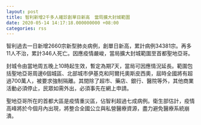 ```yaml
---
layout: post
title: 智利新增2千多人確診創單日新高　當局擴大封城範圍
date: 2020-05-14 14:17:18.000000000 +08:00
categories: rss
---
```


智利過去一日新增2660宗新型肺炎病例，創單日新高，累計病例34381宗。再多11人不治，累計346人死亡。因應疫情嚴峻，當局擴大封城範圍至首都聖地亞哥。

封城令由當地周五晚上10時起生效，暫定為期7天，當局可因應情況延長。範圍包括聖地亞哥周邊6個城區、北部城市伊基克和阿爾托奧斯皮西奧，屆時全國將有超過700萬人，被要求強制隔離。其間除了超市、藥店、銀行、醫院等外，其他商業活動必須停止，民眾如需外出，必須事先在網上申請。

聖地亞哥所在的首都大區是疫情重災區，佔智利超過七成病例。衛生部估計，疫情高峰將於今個月內出現，將整合全國公立與私營醫療資源，盡力避免醫療系統崩潰。
